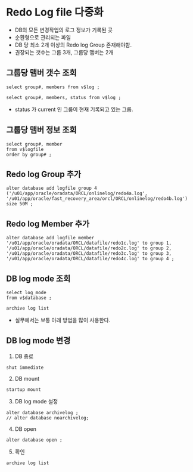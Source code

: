 # Redo Log file 다중화 
- DB의 모든 변경작업의 로그 정보가 기록된 곳 
- 순환형으로 관리되는 파일 
- DB 당 최소 2개 이상의 Redo log Group 존재해야함. 
- 권장되는 갯수는 그룹 3개, 그룹당 맴버는 2개

## 그룹당 맴버 갯수 조회 
```
select group#, members from v$log ; 
```

```
select group#, members, status from v$log ; 
```
- status 가 current 인 그룹이 현재 기록되고 있는 그룹. 

## 그룹당 맴버 정보 조회 
```
select group#, member 
from v$logfile
order by group# ; 
```

## Redo log Group 추가
```
alter database add logfile group 4 
('/u01/app/oracle/oradata/ORCL/onlinelog/redo4a.log',
'/u01/app/oracle/fast_recovery_area/orcl/ORCL/onlinelog/redo4b.log')
size 50M ; 
```

## Redo log Member 추가
```
alter database add logfile member
'/u01/app/oracle/oradata/ORCL/datafile/redo1c.log' to group 1, 
'/u01/app/oracle/oradata/ORCL/datafile/redo2c.log' to group 2,
'/u01/app/oracle/oradata/ORCL/datafile/redo3c.log' to group 3,
'/u01/app/oracle/oradata/ORCL/datafile/redo4c.log' to group 4 ; 
```

## DB log mode 조회
``` 
select log_mode
from v$database ; 

archive log list 
```
- 실무에서는 보통 아래 방법을 많이 사용한다. 

## DB log mode 변경
1) DB 종료
```
shut immediate
```
2) DB mount
```
startup mount
```
3) DB log mode 설정
```
alter database archivelog ; 
// alter database noarchivelog; 
```
4) DB open 
```
alter database open ; 
```
5) 확인 
```
archive log list 
```
